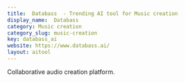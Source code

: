 ```yaml
---
title:  Databass  - Trending AI tool for Music creation
display_name:  Databass 
category: Music creation
category_slug: music-creation
key: databass_ai
website: https://www.databass.ai/
layout: aitool
---
```


Collaborative audio creation platform.
